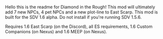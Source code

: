 Hello this is the readme for Diamond in the Rough! 
This mod will ultimately add 7 new NPCs, 4 pet NPCs and a new plot-line to East Scarp. 
This mod is built for the SDV 1.6 alpha. Do not install if you're running SDV 1.5.6.

Requires 1.6 East Scarp (on the Discord), all ES requirements, 1.6 Custom Companions (on Nexus) and 1.6 MEEP (on Nexus).
